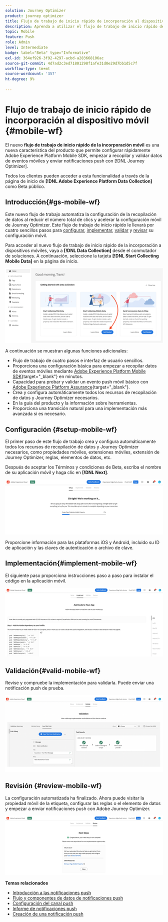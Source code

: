 ```yaml
---
solution: Journey Optimizer
product: journey optimizer
title: Flujo de trabajo de inicio rápido de incorporación al dispositivo móvil
description: Aprenda a utilizar el flujo de trabajo de inicio rápido de la incorporación móvil
topic: Mobile
feature: Push
role: Admin
level: Intermediate
badge: label="Beta" type="Informative"
exl-id: 364ef926-3f92-4297-acbd-a283668106ac
source-git-commit: 4d7ad2c3ed71801298f1afe31d0e29d7bb1d5c7f
workflow-type: tm+mt
source-wordcount: '357'
ht-degree: 9%

---
```


# Flujo de trabajo de inicio rápido de incorporación al dispositivo móvil {#mobile-wf}

El nuevo **flujo de trabajo de inicio rápido de la incorporación móvil** es una nueva característica del producto que permite configurar rápidamente Adobe Experience Platform Mobile SDK, empezar a recopilar y validar datos de eventos móviles y enviar notificaciones push con [!DNL Journey Optimizer].

Todos los clientes pueden acceder a esta funcionalidad a través de la página de inicio de **[!DNL Adobe Experience Platform Data Collection]** como Beta público.

## Introducción{#gs-mobile-wf}

Este nuevo flujo de trabajo automatiza la configuración de la recopilación de datos al reducir el número total de clics y acelerar la configuración móvil de Journey Optimizer. Este flujo de trabajo de inicio rápido le llevará por cuatro sencillos pasos para [configurar](##setup-mobile-wf), [implementar](#implement-mobile-wf), [validar](#valid-mobile-wf) y [revisar](#review-mobile-wf) su configuración móvil.

Para acceder al nuevo flujo de trabajo de inicio rápido de la incorporación a dispositivos móviles, vaya a **[!DNL Data Collection]** desde el conmutador de soluciones. A continuación, seleccione la tarjeta **[!DNL Start Collecting Mobile Data]** en la página de inicio.

![](assets/mobile-wf-home.png)

A continuación se muestran algunas funciones adicionales:

* Flujo de trabajo de cuatro pasos e interfaz de usuario sencillos.
* Proporciona una configuración básica para empezar a recopilar datos de eventos móviles mediante [Adobe Experience Platform Mobile SDK](https://developer.adobe.com/client-sdks/documentation/){target="_blank"} en minutos.
* Capacidad para probar y validar un evento push móvil básico con [Adobe Experience Platform Assurance](https://experienceleague.adobe.com/docs/experience-platform/assurance/home.html?lang=es){target="_blank"}.
* Crea y configura automáticamente todos los recursos de recopilación de datos y Journey Optimizer necesarios.
* En la guía del producto y la información sobre herramientas.
* Proporciona una transición natural para una implementación más avanzada si es necesario.

## Configuración {#setup-mobile-wf}

El primer paso de este flujo de trabajo crea y configura automáticamente todos los recursos de recopilación de datos y Journey Optimizer necesarios, como propiedades móviles, extensiones móviles, extensión de Journey Optimizer, reglas, elementos de datos, etc.

Después de aceptar los Términos y condiciones de Beta, escriba el nombre de su aplicación móvil y haga clic en **[!DNL Next]**.

![](assets/mobile-wf-setup.png)

Proporcione información para las plataformas iOS y Android, incluido su ID de aplicación y las claves de autenticación o archivo de clave.

## Implementación{#implement-mobile-wf}

El siguiente paso proporciona instrucciones paso a paso para instalar el código en la aplicación móvil.

![](assets/mobile-wf-add-code.png)


## Validación{#valid-mobile-wf}

Revise y compruebe la implementación para validarla. Puede enviar una notificación push de prueba.

![](assets/mobile-wf-valid.png)


## Revisión {#review-mobile-wf}

La configuración automatizada ha finalizado. Ahora puede visitar la propiedad móvil de la etiqueta, configurar las reglas o el elemento de datos y empezar a enviar notificaciones push con Adobe Journey Optimizer.

![](assets/mobile-wf-done.png)


**Temas relacionados**

* [Introducción a las notificaciones push](../../rp_landing_pages/push-landing-page.md)
* [Flujo y componentes de datos de notificaciones push](push-gs.md)
* [Configuración del canal push](push-configuration.md)
* [Informe de notificaciones push](../reports/journey-global-report-cja-push.md#push-global)
* [Creación de una notificación push](create-push.md)
